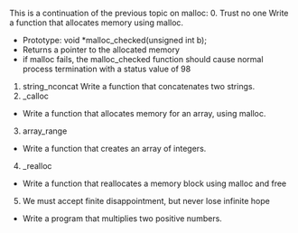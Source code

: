 This is a continuation of the previous topic on malloc:
0. Trust no one
Write a function that allocates memory using malloc.
- Prototype: void *malloc_checked(unsigned int b);
- Returns a pointer to the allocated memory
- if malloc fails, the malloc_checked function should cause normal process termination with a status value of 98
1. string_nconcat
Write a function that concatenates two strings.
2. _calloc
- Write a function that allocates memory for an array, using malloc.
3. array_range
- Write a function that creates an array of integers.
4. _realloc
- Write a function that reallocates a memory block using malloc and free
5. We must accept finite disappointment, but never lose infinite hope
- Write a program that multiplies two positive numbers.
